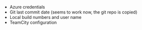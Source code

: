 ﻿* Azure credentials
* Git last commit date (seems to work now, the git repo is copied)
* Local build numbers and user name
* TeamCity configuration